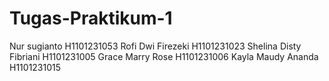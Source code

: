 # Tugas-Praktikum-1

Nur sugianto H1101231053</n>
Rofi Dwi Firezeki H1101231023</n>
Shelina Disty Fibriani H1101231005</n>
Grace Marry Rose H1101231006</n>
Kayla Maudy Ananda H1101231015</n>